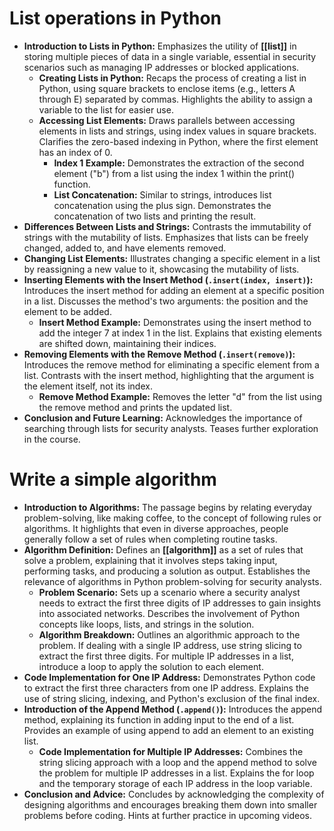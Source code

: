 # List operations in Python

- **Introduction to Lists in Python:** Emphasizes the utility of **[[list]]** in storing multiple pieces of data in a single variable, essential in security scenarios such as managing IP addresses or blocked applications.
	- **Creating Lists in Python:** Recaps the process of creating a list in Python, using square brackets to enclose items (e.g., letters A through E) separated by commas. Highlights the ability to assign a variable to the list for easier use.
	- **Accessing List Elements:** Draws parallels between accessing elements in lists and strings, using index values in square brackets. Clarifies the zero-based indexing in Python, where the first element has an index of 0.
		- **Index 1 Example:** Demonstrates the extraction of the second element ("b") from a list using the index 1 within the print() function.
		- **List Concatenation:** Similar to strings, introduces list concatenation using the plus sign. Demonstrates the concatenation of two lists and printing the result.
- **Differences Between Lists and Strings:** Contrasts the immutability of strings with the mutability of lists. Emphasizes that lists can be freely changed, added to, and have elements removed.
- **Changing List Elements:** Illustrates changing a specific element in a list by reassigning a new value to it, showcasing the mutability of lists.
- **Inserting Elements with the Insert Method (`.insert(index, insert)`):** Introduces the insert method for adding an element at a specific position in a list. Discusses the method's two arguments: the position and the element to be added.
	- **Insert Method Example:** Demonstrates using the insert method to add the integer 7 at index 1 in the list. Explains that existing elements are shifted down, maintaining their indices.
- **Removing Elements with the Remove Method (`.insert(remove)`):** Introduces the remove method for eliminating a specific element from a list. Contrasts with the insert method, highlighting that the argument is the element itself, not its index.
	- **Remove Method Example:** Removes the letter "d" from the list using the remove method and prints the updated list.
- **Conclusion and Future Learning:** Acknowledges the importance of searching through lists for security analysts. Teases further exploration in the course.

# Write a simple algorithm

- **Introduction to Algorithms:** The passage begins by relating everyday problem-solving, like making coffee, to the concept of following rules or algorithms. It highlights that even in diverse approaches, people generally follow a set of rules when completing routine tasks.
- **Algorithm Definition:** Defines an **[[algorithm]]** as a set of rules that solve a problem, explaining that it involves steps taking input, performing tasks, and producing a solution as output. Establishes the relevance of algorithms in Python problem-solving for security analysts.
	- **Problem Scenario:** Sets up a scenario where a security analyst needs to extract the first three digits of IP addresses to gain insights into associated networks. Describes the involvement of Python concepts like loops, lists, and strings in the solution.
	- **Algorithm Breakdown:** Outlines an algorithmic approach to the problem. If dealing with a single IP address, use string slicing to extract the first three digits. For multiple IP addresses in a list, introduce a loop to apply the solution to each element.
- **Code Implementation for One IP Address:** Demonstrates Python code to extract the first three characters from one IP address. Explains the use of string slicing, indexing, and Python's exclusion of the final index.
- **Introduction of the Append Method (`.append()`):** Introduces the append method, explaining its function in adding input to the end of a list. Provides an example of using append to add an element to an existing list.
	- **Code Implementation for Multiple IP Addresses:** Combines the string slicing approach with a loop and the append method to solve the problem for multiple IP addresses in a list. Explains the for loop and the temporary storage of each IP address in the loop variable.
- **Conclusion and Advice:** Concludes by acknowledging the complexity of designing algorithms and encourages breaking them down into smaller problems before coding. Hints at further practice in upcoming videos.
